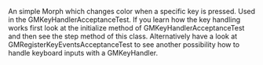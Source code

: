 An simple Morph which changes color when a specific key is pressed. Used in the GMKeyHandlerAcceptanceTest.
If you learn how the key handling works first look at the initialize method of GMKeyHandlerAcceptanceTest and then see the step method of this class.
Alternatively have a look at GMRegisterKeyEventsAcceptanceTest to see another possibility how to handle keyboard inputs with a GMKeyHandler.